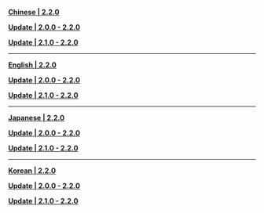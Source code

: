 **[Chinese | 2.2.0](https://hk4e-download.oss-cn-shanghai.aliyuncs.com/client_app/pc_mihoyo/20211013_a336065295309dbe/Audio_Chinese_2.2.0.zip)**

**[Update | 2.0.0 - 2.2.0](https://hk4e-download.oss-cn-shanghai.aliyuncs.com/client_app/update/hk4e_cn/18/zh-cn_2.0.0_2.2.0_diff_T3YBPKfdh2i1qmxn.zip)**

**[Update | 2.1.0 - 2.2.0](https://hk4e-download.oss-cn-shanghai.aliyuncs.com/client_app/update/hk4e_cn/18/zh-cn_2.1.0_2.2.0_diff_Puh1miF0jOLkweHD.zip)**

---

**[English | 2.2.0](https://hk4e-download.oss-cn-shanghai.aliyuncs.com/client_app/pc_mihoyo/20211013_a336065295309dbe/Audio_English(US)_2.2.0.zip)**

**[Update | 2.0.0 - 2.2.0](https://hk4e-download.oss-cn-shanghai.aliyuncs.com/client_app/update/hk4e_cn/18/en-us_2.0.0_2.2.0_diff_0diwUhN3HLB9A2ju.zip)**

**[Update | 2.1.0 - 2.2.0](https://hk4e-download.oss-cn-shanghai.aliyuncs.com/client_app/update/hk4e_cn/18/en-us_2.1.0_2.2.0_diff_o25QjGWDUJlgbrMc.zip)**

---

**[Japanese | 2.2.0](https://hk4e-download.oss-cn-shanghai.aliyuncs.com/client_app/pc_mihoyo/20211013_a336065295309dbe/Audio_Japanese_2.2.0.zip)**

**[Update | 2.0.0 - 2.2.0](https://hk4e-download.oss-cn-shanghai.aliyuncs.com/client_app/update/hk4e_cn/18/ja-jp_2.0.0_2.2.0_diff_25NZrflSVBeJuFOK.zip)**

**[Update | 2.1.0 - 2.2.0](https://hk4e-download.oss-cn-shanghai.aliyuncs.com/client_app/update/hk4e_cn/18/ja-jp_2.1.0_2.2.0_diff_LYt3QsNSB24o8uJR.zip)**

---

**[Korean | 2.2.0](https://hk4e-download.oss-cn-shanghai.aliyuncs.com/client_app/pc_mihoyo/20211013_a336065295309dbe/Audio_Korean_2.2.0.zip)**

**[Update | 2.0.0 - 2.2.0](https://hk4e-download.oss-cn-shanghai.aliyuncs.com/client_app/update/hk4e_cn/18/ko-kr_2.0.0_2.2.0_diff_IuZ1oLHpJv2B6aWf.zip)**

**[Update | 2.1.0 - 2.2.0](https://hk4e-download.oss-cn-shanghai.aliyuncs.com/client_app/update/hk4e_cn/18/ko-kr_2.1.0_2.2.0_diff_utK5Hb0cqh6o7eTJ.zip)**
